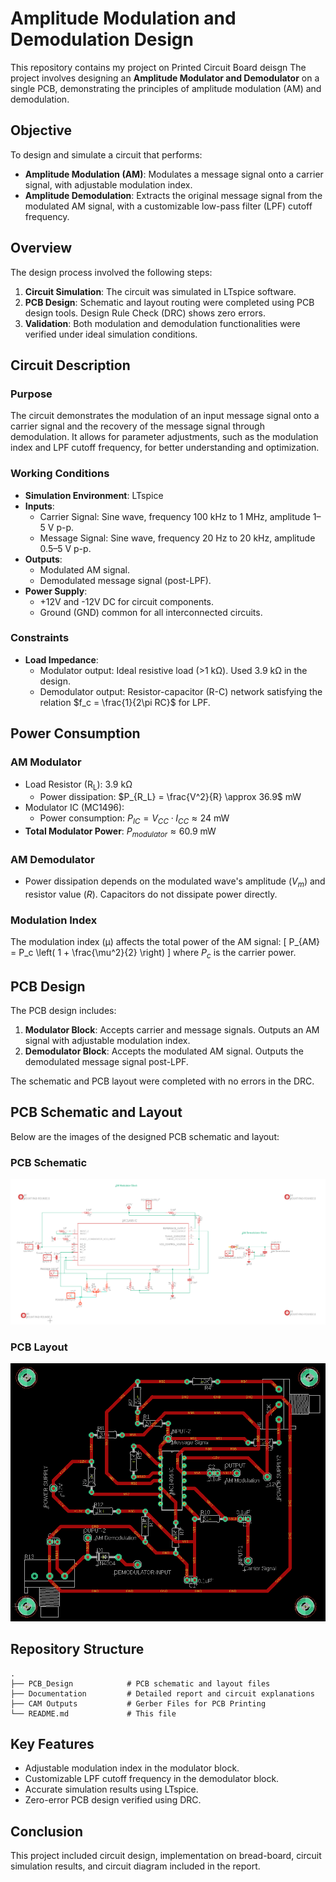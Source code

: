 # Amplitude Modulation and Demodulation Design

This repository contains my project on Printed Circuit Board deisgn The project involves designing an **Amplitude Modulator and Demodulator** on a single PCB, demonstrating the principles of amplitude modulation (AM) and demodulation.

## Objective
To design and simulate a circuit that performs:
- **Amplitude Modulation (AM)**: Modulates a message signal onto a carrier signal, with adjustable modulation index.
- **Amplitude Demodulation**: Extracts the original message signal from the modulated AM signal, with a customizable low-pass filter (LPF) cutoff frequency.

## Overview
The design process involved the following steps:
1. **Circuit Simulation**: The circuit was simulated in LTspice software.
2. **PCB Design**: Schematic and layout routing were completed using PCB design tools. Design Rule Check (DRC) shows zero errors.
3. **Validation**: Both modulation and demodulation functionalities were verified under ideal simulation conditions.

## Circuit Description
### Purpose
The circuit demonstrates the modulation of an input message signal onto a carrier signal and the recovery of the message signal through demodulation. It allows for parameter adjustments, such as the modulation index and LPF cutoff frequency, for better understanding and optimization.

### Working Conditions
- **Simulation Environment**: LTspice
- **Inputs**:
  - Carrier Signal: Sine wave, frequency 100 kHz to 1 MHz, amplitude 1–5 V p-p.
  - Message Signal: Sine wave, frequency 20 Hz to 20 kHz, amplitude 0.5–5 V p-p.
- **Outputs**:
  - Modulated AM signal.
  - Demodulated message signal (post-LPF).
- **Power Supply**: 
  - +12V and -12V DC for circuit components.
  - Ground (GND) common for all interconnected circuits.

### Constraints
- **Load Impedance**:
  - Modulator output: Ideal resistive load (>1 kΩ). Used 3.9 kΩ in the design.
  - Demodulator output: Resistor-capacitor (R-C) network satisfying the relation $f_c = \frac{1}{2\pi RC}$ for LPF.

## Power Consumption
### AM Modulator
- Load Resistor (R<sub>L</sub>): 3.9 kΩ
  - Power dissipation: $P_{R_L} = \frac{V^2}{R} \approx 36.9$ mW
- Modulator IC (MC1496):
  - Power consumption: $P_{IC} = V_{CC} \cdot I_{CC} \approx 24$ mW
- **Total Modulator Power**: $P_{modulator} \approx 60.9$ mW

### AM Demodulator
- Power dissipation depends on the modulated wave's amplitude ($V_m$) and resistor value ($R$). Capacitors do not dissipate power directly.

### Modulation Index
The modulation index (μ) affects the total power of the AM signal:
\[
P_{AM} = P_c \left( 1 + \frac{\mu^2}{2} \right)
\]
where $P_c$ is the carrier power.

## PCB Design
The PCB design includes:
1. **Modulator Block**: Accepts carrier and message signals. Outputs an AM signal with adjustable modulation index.
2. **Demodulator Block**: Accepts the modulated AM signal. Outputs the demodulated message signal post-LPF.

The schematic and PCB layout were completed with no errors in the DRC.

## PCB Schematic and Layout

Below are the images of the designed PCB schematic and layout:

### PCB Schematic
![PCB Schematic](https://github.com/BRshreya29/AM-Modulator-PCB-design/blob/main/PCB%20Schematic.png)

### PCB Layout
![PCB Layout](https://github.com/BRshreya29/AM-Modulator-PCB-design/blob/main/PCB%20Layout.png)

## Repository Structure
```
.
├── PCB_Design            # PCB schematic and layout files
├── Documentation         # Detailed report and circuit explanations
├── CAM Outputs           # Gerber Files for PCB Printing
└── README.md             # This file
```

## Key Features
- Adjustable modulation index in the modulator block.
- Customizable LPF cutoff frequency in the demodulator block.
- Accurate simulation results using LTspice.
- Zero-error PCB design verified using DRC.

## Conclusion
This project included circuit design, implementation on bread-board, circuit simulation results, and circuit diagram included in the report. 
